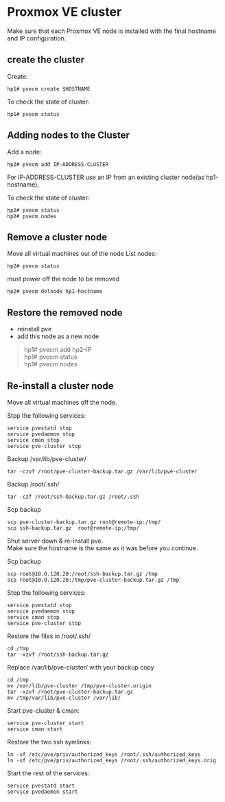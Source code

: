 # Proxmox VE cluster
Make sure that each Proxmox VE node is installed with the final hostname and IP configuration. 

## create the cluster  

Create:

    hp1# pvecm create $HOSTNAME

To check the state of cluster:

    hp1# pvecm status

## Adding nodes to the Cluster 
Add a node:

    hp2# pvecm add IP-ADDRESS-CLUSTER

For IP-ADDRESS-CLUSTER use an IP from an existing cluster node(as hp1-hostname). 

To check the state of cluster:

    hp2# pvecm status
    hp2# pvecm nodes
    
## Remove a cluster node 
Move all virtual machines out of the node 
List nodes:

    hp2# pvecm status
    
must power off the node to be removed 

    hp2# pvecm delnode hp1-hostname

## Restore the removed node
* reinstall pve
* add this node as a new node
>hp1# pvecm add hp2-IP  
>hp1# pvecm status  
>hp1# pvecm nodes  

## Re-install a cluster node
Move all virtual machines off the node.

Stop the following services:

    service pvestatd stop
    service pvedaemon stop
    service cman stop
    service pve-cluster stop

Backup /var/lib/pve-cluster/

    tar -czvf /root/pve-cluster-backup.tar.gz /var/lib/pve-cluster

Backup /root/.ssh/ 

    tar -czf /root/ssh-backup.tar.gz /root/.ssh

Scp backup
    
    scp pve-cluster-backup.tar.gz root@remote-ip:/tmp/ 
    scp ssh-backup.tar.gz  root@remote-ip:/tmp/ 

Shut server down & re-install pve.   
Make sure the hostname is the same as it was before you continue.

Scp backup 

    scp root@10.0.120.20:/root/ssh-backup.tar.gz /tmp
    scp root@10.0.120.20:/tmp/pve-cluster-backup.tar.gz /tmp
 
Stop the following services:

    service pvestatd stop
    service pvedaemon stop
    service cman stop
    service pve-cluster stop

Restore the files in /root/.ssh/

    cd /tmp
    tar -xzvf /root/ssh-backup.tar.gz

Replace /var/lib/pve-cluster/ with your backup copy

    cd /tmp
    mv /var/lib/pve-cluster /tmp/pve-cluster.origin
    tar -xzvf /root/pve-cluster-backup.tar.gz
    mv /tmp/var/lib/pve-cluster /var/lib/

Start pve-cluster & cman:

    service pve-cluster start
    service cman start

Restore the two ssh symlinks:

    ln -sf /etc/pve/priv/authorized_keys /root/.ssh/authorized_keys
    ln -sf /etc/pve/priv/authorized_keys /root/.ssh/authorized_keys.orig

Start the rest of the services:

    service pvestatd start
    service pvedaemon start
 
